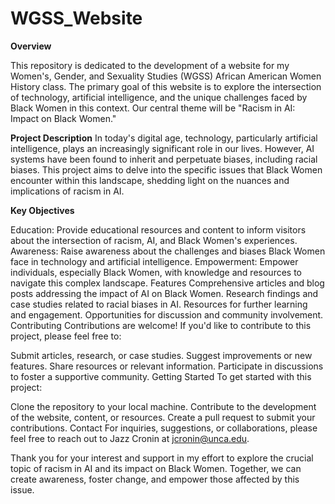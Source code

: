 # WGSS_Website

**Overview**

This repository is dedicated to the development of a website for my Women's, Gender, and Sexuality Studies (WGSS) African American Women History class. The primary goal of this website is to explore the intersection of technology, artificial intelligence, and the unique challenges faced by Black Women in this context. Our central theme will be "Racism in AI: Impact on Black Women."

**Project Description**
In today's digital age, technology, particularly artificial intelligence, plays an increasingly significant role in our lives. However, AI systems have been found to inherit and perpetuate biases, including racial biases. This project aims to delve into the specific issues that Black Women encounter within this landscape, shedding light on the nuances and implications of racism in AI.

**Key Objectives**

Education: Provide educational resources and content to inform visitors about the intersection of racism, AI, and Black Women's experiences.
Awareness: Raise awareness about the challenges and biases Black Women face in technology and artificial intelligence.
Empowerment: Empower individuals, especially Black Women, with knowledge and resources to navigate this complex landscape.
Features
Comprehensive articles and blog posts addressing the impact of AI on Black Women.
Research findings and case studies related to racial biases in AI.
Resources for further learning and engagement.
Opportunities for discussion and community involvement.
Contributing
Contributions are welcome! If you'd like to contribute to this project, please feel free to:

Submit articles, research, or case studies.
Suggest improvements or new features.
Share resources or relevant information.
Participate in discussions to foster a supportive community.
Getting Started
To get started with this project:

Clone the repository to your local machine.
Contribute to the development of the website, content, or resources.
Create a pull request to submit your contributions.
Contact
For inquiries, suggestions, or collaborations, please feel free to reach out to Jazz Cronin at jcronin@unca.edu.

Thank you for your interest and support in my effort to explore the crucial topic of racism in AI and its impact on Black Women. Together, we can create awareness, foster change, and empower those affected by this issue.
